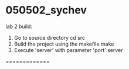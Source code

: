 050502_sychev
=============

lab 2 build:

1. Go to source directory
cd src
2. Build the project using the makefile
make
3. Execute 'server' with parameter 'port'
server <port>

=============